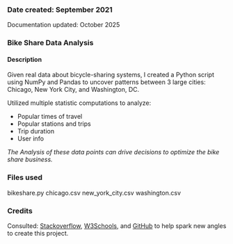 ### Date created: September 2021
Documentation updated: October 2025

### Bike Share Data Analysis

#### Description
Given real data about bicycle-sharing systems, I created a Python script using NumPy and Pandas to uncover patterns between 3 large cities: Chicago, New York City, and Washington, DC.

Utilized multiple statistic computations to analyze:
- Popular times of travel
- Popular stations and trips
- Trip duration
- User info

*The Analysis of these data points can drive decisions to optimize the bike share business.*

### Files used
bikeshare.py
chicago.csv
new_york_city.csv
washington.csv

### Credits
Consulted: [Stackoverflow](https://stackoverflow.co/), [W3Schools](https://www.w3schools.com/), and [GitHub](https://github.com/) to help spark new angles to create this project.
